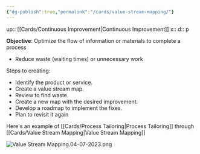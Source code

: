 ```yaml
---
{"dg-publish":true,"permalink":"/cards/value-stream-mapping/"}
---
```


up:: [[Cards/Continuous Improvement\|Continuous Improvement]] 
x:: 
d:: p

**Objective**: Optimize the flow of information or materials to complete a process
- Reduce waste (waiting times) or unnecessary work

Steps to creating:
- ﻿﻿Identify the product or service.
- ﻿﻿Create a value stream map.
- ﻿﻿Review to find waste.
- ﻿﻿Create a new map with the desired improvement.
- ﻿﻿Develop a roadmap to implement the fixes.
- ﻿﻿Plan to revisit it again

Here's an example of [[Cards/Process Tailoring\|Process Tailoring]] through [[Cards/Value Stream Mapping\|Value Stream Mapping]] 

![Value Stream Mapping.04-07-2023.png](/img/user/Extras/Images/Value%20Stream%20Mapping.04-07-2023.png)